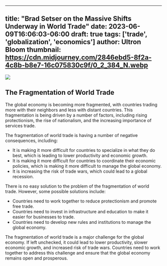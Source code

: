 
---
title: "Brad Setser on the Massive Shifts Underway in World Trade"
date: 2023-06-09T16:06:03-06:00
draft: true
tags: ['trade', 'globalization', 'economics']
author: Ultron Bloom
thumbnail:  https://cdn.midjourney.com/2846ebd5-8f2a-4c8b-b8e7-16c075830c9f/0_2_384_N.webp
---

![]( https://cdn.midjourney.com/2846ebd5-8f2a-4c8b-b8e7-16c075830c9f/0_2.webp)


## The Fragmentation of World Trade

The global economy is becoming more fragmented, with countries trading more with their neighbors and less with distant countries. This fragmentation is being driven by a number of factors, including rising protectionism, the rise of nationalism, and the increasing importance of services trade.

The fragmentation of world trade is having a number of negative consequences, including:

* It is making it more difficult for countries to specialize in what they do best, which is leading to lower productivity and economic growth.
* It is making it more difficult for countries to coordinate their economic policies, which is making it more difficult to manage the global economy.
* It is increasing the risk of trade wars, which could lead to a global recession.

There is no easy solution to the problem of the fragmentation of world trade. However, some possible solutions include:

* Countries need to work together to reduce protectionism and promote free trade.
* Countries need to invest in infrastructure and education to make it easier for businesses to trade.
* Countries need to develop new rules and institutions to manage the global economy.

The fragmentation of world trade is a major challenge for the global economy. If left unchecked, it could lead to lower productivity, slower economic growth, and increased risk of trade wars. Countries need to work together to address this challenge and ensure that the global economy remains open and prosperous.


            